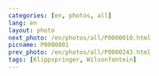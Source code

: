 ```yaml
---
categories: [en, photos, all]
lang: en
layout: photo
next_photo: /en/photos/all/P0000010.html
picname: P0000001
prev_photo: /en/photos/all/P0000243.html
tags: [Klippspringer, Wilsonfontein]
---
```

